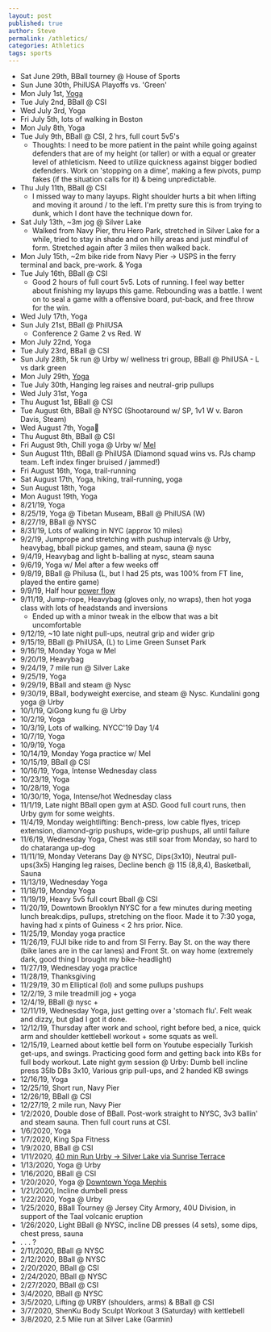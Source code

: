 ```yaml
---
layout: post
published: true
author: Steve
permalink: /athletics/
categories: Athletics
tags: sports
---
```

- Sat June 29th, BBall tourney @ House of Sports
- Sun June 30th, PhilUSA Playoffs vs. 'Green'
- Mon July 1st, [Yoga](https://www.instagram.com/tvyogi)
- Tue July 2nd, BBall @ CSI
- Wed July 3rd, Yoga
- Fri July 5th, lots of walking in Boston
- Mon July 8th, Yoga
- Tue July 9th, BBall @ CSI, 2 hrs, full court 5v5's 
  - Thoughts: I need to be more patient in the paint while going against defenders that are of my height (or taller) or with a equal or greater level of athleticism. Need to utilize quickness against bigger bodied defenders. Work on 'stopping on a dime', making a few pivots, pump fakes (if the situation calls for it) & being unpredictable.  
- Thu July 11th, BBall @ CSI
  - I missed way to many layups. Right shoulder hurts a bit when lifting and moving it around / to the left. I'm pretty sure this is from trying to dunk, which I dont have the technique down for.
- Sat July 13th, ~3m jog @ Silver Lake
  - Walked from Navy Pier, thru Hero Park, stretched in Silver Lake for a while, tried to stay in shade and on hilly areas and just mindful of form. Stretched again after 3 miles then walked back.
- Mon July 15th, ~2m bike ride from Navy Pier -> USPS in the ferry terminal and back, pre-work. & Yoga 
- Tue July 16th, BBall @ CSI
  - Good 2 hours of full court 5v5. Lots of running. I feel way better about finishing my layups this game. Rebounding was a battle. I went on to seal a game with a offensive board, put-back, and free throw for the win.
- Wed July 17th, Yoga
- Sun July 21st, BBall @ PhilUSA
  - Conference 2 Game 2 vs Red. W
- Mon July 22nd, Yoga
- Tue July 23rd, BBall @ CSI
- Sun July 28th, 5k run @ Urby w/ wellness tri group, BBall @ PhilUSA - L vs dark green
- Mon July 29th, [Yoga](https://www.google.com/search?q=forearm+headstand&oq=forearm+headstand&aqs=chrome..69i57j0l5.2536j0j7&sourceid=chrome&ie=UTF-8)
- Tue July 30th, Hanging leg raises and neutral-grip pullups 
- Wed July 31st, Yoga
- Thu August 1st, BBall @ CSI
- Tue August 6th, BBall @ NYSC (Shootaround w/ SP, 1v1 W v. Baron Davis, Steam)
- Wed August 7th, Yoga🙏
- Thu August 8th, BBall @ CSI
- Fri August 9th, Chill yoga @ Urby w/ [Mel](https://www.instagram.com/tvyogi) 
- Sun August 11th, BBall @ PhilUSA (Diamond squad wins vs. PJs champ team. Left index finger bruised / jammed!)
- Fri August 16th, Yoga, trail-running 
- Sat August 17th, Yoga, hiking, trail-running, yoga 
- Sun August 18th, Yoga
- Mon August 19th, Yoga
- 8/21/19, Yoga
- 8/25/19, Yoga @ Tibetan Museam, BBall @ PhilUSA (W)
- 8/27/19, BBall @ NYSC
- 8/31/19, Lots of walking in NYC (approx 10 miles)
- 9/2/19, Jumprope and stretching with pushup intervals @ Urby, heavybag, bball pickup games, and steam, sauna @ nysc 
- 9/4/19, Heavybag and light b-balling at nysc, steam sauna
- 9/6/19, Yoga w/ Mel after a few weeks off
- 9/8/19, BBall @ Philusa (L, but I had 25 pts, was 100% from FT line, played the entire game)
- 9/9/19, Half hour [power flow](https://www.ashtangayoga.info/practice/intermediate-series-nadi-shodhana/item/mukta-hasta-shirshasana-a/)
- 9/11/19, Jump-rope, Heavybag (gloves only, no wraps), then hot yoga class with lots of headstands and inversions
  - Ended up with a minor tweak in the elbow that was a bit uncomfortable
- 9/12/19, ~10 late night pull-ups, neutral grip and wider grip
- 9/15/19, BBall @ PhilUSA, (L) to Lime Green Sunset Park
- 9/16/19, Monday Yoga w Mel
- 9/20/19, Heavybag
- 9/24/19, 7 mile run @ Silver Lake
- 9/25/19, Yoga
- 9/29/19, BBall and steam @ Nysc
- 9/30/19, BBall, bodyweight exercise, and steam @ Nysc. Kundalini gong yoga @ Urby
- 10/1/19, QiGong kung fu @ Urby
- 10/2/19, Yoga
- 10/3/19, Lots of walking. NYCC'19 Day 1/4
- 10/7/19, Yoga
- 10/9/19, Yoga
- 10/14/19, Monday Yoga practice w/ Mel
- 10/15/19, BBall @ CSI 
- 10/16/19, Yoga, Intense Wednesday class
- 10/23/19, Yoga
- 10/28/19, Yoga
- 10/30/19, Yoga, Intense/hot Wednesday class
- 11/1/19, Late night BBall open gym at ASD. Good full court runs, then Urby gym for some weights.  
- 11/4/19, Monday weightlifting: Bench-press, low cable flyes, tricep extension, diamond-grip pushups, wide-grip pushups, all until failure
- 11/6/19, Wednesday Yoga, Chest was still soar from Monday, so hard to do chataranga up-dog
- 11/11/19, Monday Veterans Day @ NYSC, Dips(3x10), Neutral pull-ups(3x5) Hanging leg raises, Decline bench @ 115 (8,8,4), Basketball, Sauna
- 11/13/19, Wednesday Yoga
- 11/18/19, Monday Yoga
- 11/19/19, Heavy 5v5 full court Bball @ CSI 
- 11/20/19, Downtown Brooklyn NYSC for a few minutes during meeting lunch break:dips, pullups, stretching on the floor. Made it to 7:30 yoga, having had x pints of Guiness < 2 hrs prior. Nice.
- 11/25/19, Monday yoga practice
- 11/26/19, FUJI bike ride to and from SI Ferry. Bay St. on the way there (bike lanes are in the car lanes) and Front St. on way home (extremely dark, good thing I brought my bike-headlight)
- 11/27/19, Wednesday yoga practice 
- 11/28/19, Thanksgiving 
- 11/29/19, 30 m Elliptical (lol) and some pullups pushups 
- 12/2/19, 3 mile treadmill jog + yoga  
- 12/4/19, BBall @ nysc + 
- 12/11/19, Wednesday Yoga, just getting over a 'stomach flu'. Felt weak and dizzy, but glad I got it done. 
- 12/12/19, Thursday after work and school, right before bed, a nice, quick arm and shoulder kettlebell workout + some squats as well.  
- 12/15/19, Learned about kettle bell form on Youtube especially Turkish get-ups, and swings. Practicing good form and getting back into KBs for full body workout. Late night gym session @ Urby: Dumb bell incline press 35lb DBs 3x10, Various grip pull-ups, and 2 handed KB swings 
- 12/16/19, Yoga
- 12/25/19, Short run, Navy Pier 
- 12/26/19, BBall @ CSI 
- 12/27/19, 2 mile run, Navy Pier
- 1/2/2020, Double dose of BBall. Post-work straight to NYSC, 3v3 ballin' and steam sauna. Then full court runs at CSI. 
- 1/6/2020, Yoga
- 1/7/2020, King Spa Fitness 
- 1/9/2020, BBall @ CSI
- 1/11/2020, [40 min Run Urby -> Silver Lake via Sunrise Terrace](https://connect.garmin.com/modern/activity/4425243311) 
- 1/13/2020, Yoga @ Urby
- 1/16/2020, BBall @ CSI 
- 1/20/2020, Yoga @ [Downtown Yoga Mephis](https://www.downtownyogamemphis.com)
- 1/21/2020, Incline dumbell press 
- 1/22/2020, Yoga @ Urby
- 1/25/2020, BBall Tourney @ Jersey City Armory, 40U Division, in support of the Taal volcanic eruption
- 1/26/2020, Light BBall @ NYSC, incline DB presses (4 sets), some dips, chest press, sauna 
- . . . ?
- 2/11/2020, BBall @ NYSC
- 2/12/2020, BBall @ NYSC
- 2/20/2020, BBall @ CSI
- 2/24/2020, BBall @ NYSC 
- 2/27/2020, BBall @ CSI 
- 3/4/2020, BBall @ NYSC 
- 3/5/2020, Lifting @ URBY (shoulders, arms) & BBall @ CSI
- 3/7/2020, ShenKu Body Sculpt Workout 3 (Saturday) with kettlebell 
- 3/8/2020, 2.5 Mile run at Silver Lake (Garmin) 


